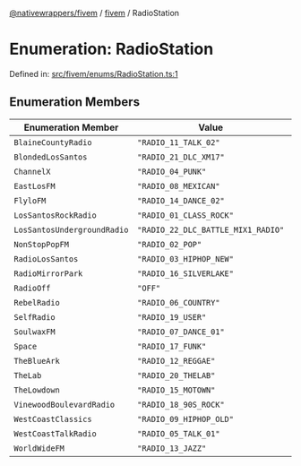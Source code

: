 [@nativewrappers/fivem](../../README.md) / [fivem](../README.md) / RadioStation

# Enumeration: RadioStation

Defined in: [src/fivem/enums/RadioStation.ts:1](https://github.com/nativewrappers/nativewrappers/blob/91f5faba0ec3a416ffe852da10ae535e5abf14fa/src/fivem/enums/RadioStation.ts#L1)

## Enumeration Members

| Enumeration Member | Value | Defined in |
| ------ | ------ | ------ |
| <a id="blainecountyradio"></a> `BlaineCountyRadio` | `"RADIO_11_TALK_02"` | [src/fivem/enums/RadioStation.ts:11](https://github.com/nativewrappers/nativewrappers/blob/91f5faba0ec3a416ffe852da10ae535e5abf14fa/src/fivem/enums/RadioStation.ts#L11) |
| <a id="blondedlossantos"></a> `BlondedLosSantos` | `"RADIO_21_DLC_XM17"` | [src/fivem/enums/RadioStation.ts:21](https://github.com/nativewrappers/nativewrappers/blob/91f5faba0ec3a416ffe852da10ae535e5abf14fa/src/fivem/enums/RadioStation.ts#L21) |
| <a id="channelx"></a> `ChannelX` | `"RADIO_04_PUNK"` | [src/fivem/enums/RadioStation.ts:5](https://github.com/nativewrappers/nativewrappers/blob/91f5faba0ec3a416ffe852da10ae535e5abf14fa/src/fivem/enums/RadioStation.ts#L5) |
| <a id="eastlosfm"></a> `EastLosFM` | `"RADIO_08_MEXICAN"` | [src/fivem/enums/RadioStation.ts:9](https://github.com/nativewrappers/nativewrappers/blob/91f5faba0ec3a416ffe852da10ae535e5abf14fa/src/fivem/enums/RadioStation.ts#L9) |
| <a id="flylofm"></a> `FlyloFM` | `"RADIO_14_DANCE_02"` | [src/fivem/enums/RadioStation.ts:14](https://github.com/nativewrappers/nativewrappers/blob/91f5faba0ec3a416ffe852da10ae535e5abf14fa/src/fivem/enums/RadioStation.ts#L14) |
| <a id="lossantosrockradio"></a> `LosSantosRockRadio` | `"RADIO_01_CLASS_ROCK"` | [src/fivem/enums/RadioStation.ts:2](https://github.com/nativewrappers/nativewrappers/blob/91f5faba0ec3a416ffe852da10ae535e5abf14fa/src/fivem/enums/RadioStation.ts#L2) |
| <a id="lossantosundergroundradio"></a> `LosSantosUndergroundRadio` | `"RADIO_22_DLC_BATTLE_MIX1_RADIO"` | [src/fivem/enums/RadioStation.ts:22](https://github.com/nativewrappers/nativewrappers/blob/91f5faba0ec3a416ffe852da10ae535e5abf14fa/src/fivem/enums/RadioStation.ts#L22) |
| <a id="nonstoppopfm"></a> `NonStopPopFM` | `"RADIO_02_POP"` | [src/fivem/enums/RadioStation.ts:3](https://github.com/nativewrappers/nativewrappers/blob/91f5faba0ec3a416ffe852da10ae535e5abf14fa/src/fivem/enums/RadioStation.ts#L3) |
| <a id="radiolossantos"></a> `RadioLosSantos` | `"RADIO_03_HIPHOP_NEW"` | [src/fivem/enums/RadioStation.ts:4](https://github.com/nativewrappers/nativewrappers/blob/91f5faba0ec3a416ffe852da10ae535e5abf14fa/src/fivem/enums/RadioStation.ts#L4) |
| <a id="radiomirrorpark"></a> `RadioMirrorPark` | `"RADIO_16_SILVERLAKE"` | [src/fivem/enums/RadioStation.ts:16](https://github.com/nativewrappers/nativewrappers/blob/91f5faba0ec3a416ffe852da10ae535e5abf14fa/src/fivem/enums/RadioStation.ts#L16) |
| <a id="radiooff"></a> `RadioOff` | `"OFF"` | [src/fivem/enums/RadioStation.ts:23](https://github.com/nativewrappers/nativewrappers/blob/91f5faba0ec3a416ffe852da10ae535e5abf14fa/src/fivem/enums/RadioStation.ts#L23) |
| <a id="rebelradio"></a> `RebelRadio` | `"RADIO_06_COUNTRY"` | [src/fivem/enums/RadioStation.ts:7](https://github.com/nativewrappers/nativewrappers/blob/91f5faba0ec3a416ffe852da10ae535e5abf14fa/src/fivem/enums/RadioStation.ts#L7) |
| <a id="selfradio"></a> `SelfRadio` | `"RADIO_19_USER"` | [src/fivem/enums/RadioStation.ts:19](https://github.com/nativewrappers/nativewrappers/blob/91f5faba0ec3a416ffe852da10ae535e5abf14fa/src/fivem/enums/RadioStation.ts#L19) |
| <a id="soulwaxfm"></a> `SoulwaxFM` | `"RADIO_07_DANCE_01"` | [src/fivem/enums/RadioStation.ts:8](https://github.com/nativewrappers/nativewrappers/blob/91f5faba0ec3a416ffe852da10ae535e5abf14fa/src/fivem/enums/RadioStation.ts#L8) |
| <a id="space"></a> `Space` | `"RADIO_17_FUNK"` | [src/fivem/enums/RadioStation.ts:17](https://github.com/nativewrappers/nativewrappers/blob/91f5faba0ec3a416ffe852da10ae535e5abf14fa/src/fivem/enums/RadioStation.ts#L17) |
| <a id="theblueark"></a> `TheBlueArk` | `"RADIO_12_REGGAE"` | [src/fivem/enums/RadioStation.ts:12](https://github.com/nativewrappers/nativewrappers/blob/91f5faba0ec3a416ffe852da10ae535e5abf14fa/src/fivem/enums/RadioStation.ts#L12) |
| <a id="thelab"></a> `TheLab` | `"RADIO_20_THELAB"` | [src/fivem/enums/RadioStation.ts:20](https://github.com/nativewrappers/nativewrappers/blob/91f5faba0ec3a416ffe852da10ae535e5abf14fa/src/fivem/enums/RadioStation.ts#L20) |
| <a id="thelowdown"></a> `TheLowdown` | `"RADIO_15_MOTOWN"` | [src/fivem/enums/RadioStation.ts:15](https://github.com/nativewrappers/nativewrappers/blob/91f5faba0ec3a416ffe852da10ae535e5abf14fa/src/fivem/enums/RadioStation.ts#L15) |
| <a id="vinewoodboulevardradio"></a> `VinewoodBoulevardRadio` | `"RADIO_18_90S_ROCK"` | [src/fivem/enums/RadioStation.ts:18](https://github.com/nativewrappers/nativewrappers/blob/91f5faba0ec3a416ffe852da10ae535e5abf14fa/src/fivem/enums/RadioStation.ts#L18) |
| <a id="westcoastclassics"></a> `WestCoastClassics` | `"RADIO_09_HIPHOP_OLD"` | [src/fivem/enums/RadioStation.ts:10](https://github.com/nativewrappers/nativewrappers/blob/91f5faba0ec3a416ffe852da10ae535e5abf14fa/src/fivem/enums/RadioStation.ts#L10) |
| <a id="westcoasttalkradio"></a> `WestCoastTalkRadio` | `"RADIO_05_TALK_01"` | [src/fivem/enums/RadioStation.ts:6](https://github.com/nativewrappers/nativewrappers/blob/91f5faba0ec3a416ffe852da10ae535e5abf14fa/src/fivem/enums/RadioStation.ts#L6) |
| <a id="worldwidefm"></a> `WorldWideFM` | `"RADIO_13_JAZZ"` | [src/fivem/enums/RadioStation.ts:13](https://github.com/nativewrappers/nativewrappers/blob/91f5faba0ec3a416ffe852da10ae535e5abf14fa/src/fivem/enums/RadioStation.ts#L13) |
